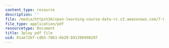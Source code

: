 ```yaml
---
content_type: resource
description: ''
file: /media/https%3A/open-learning-course-data-rc.s3.amazonaws.com/7-012-introduction-to-biology-fall-2004/01ae72bfcdb578636b29b91396990297_xGeBSiXoSoA.pdf
file_type: application/pdf
resourcetype: Document
title: 3play pdf file
uid: 01ae72bf-cdb5-7863-6b29-b91396990297
---
```

